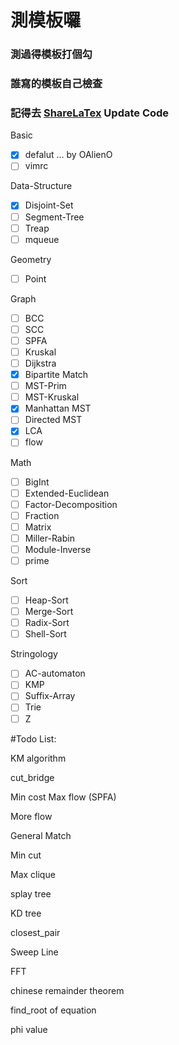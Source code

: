 # 測模板囉

### 測過得模板打個勾

### 誰寫的模板自己檢查

### 記得去 [ShareLaTex](https://www.sharelatex.com/project) Update Code

Basic
- [x] defalut ... by OAlienO
- [ ] vimrc

Data-Structure
- [x] Disjoint-Set
- [ ] Segment-Tree
- [ ] Treap
- [ ] mqueue

Geometry
- [ ] Point

Graph
- [ ] BCC
- [ ] SCC
- [ ] SPFA
- [ ] Kruskal
- [ ] Dijkstra
- [x] Bipartite Match
- [ ] MST-Prim
- [ ] MST-Kruskal
- [x] Manhattan MST
- [ ] Directed MST
- [x] LCA
- [ ] flow

Math
- [ ] BigInt
- [ ] Extended-Euclidean
- [ ] Factor-Decomposition
- [ ] Fraction
- [ ] Matrix
- [ ] Miller-Rabin
- [ ] Module-Inverse
- [ ] prime

Sort
- [ ] Heap-Sort
- [ ] Merge-Sort
- [ ] Radix-Sort
- [ ] Shell-Sort

Stringology
- [ ] AC-automaton
- [ ] KMP
- [ ] Suffix-Array
- [ ] Trie
- [ ] Z

#Todo List:

KM algorithm

cut_bridge

Min cost Max flow (SPFA)

More flow

General Match

Min cut

Max clique

splay tree

KD tree

closest_pair

Sweep Line

FFT

chinese remainder theorem

find_root of equation

phi value

